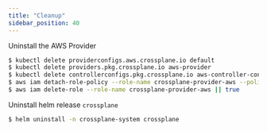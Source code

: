 ```yaml
---
title: "Cleanup"
sidebar_position: 40
---
```


Uninstall the AWS Provider

```bash
$ kubectl delete providerconfigs.aws.crossplane.io default
$ kubectl delete providers.pkg.crossplane.io aws-provider
$ kubectl delete controllerconfigs.pkg.crossplane.io aws-controller-config
$ aws iam detach-role-policy --role-name crossplane-provider-aws --policy-arn "arn:aws:iam::aws:policy/AdministratorAccess" || true
$ aws iam delete-role --role-name crossplane-provider-aws || true
```


Uninstall helm release `crossplane`
```bash
$ helm uninstall -n crossplane-system crossplane 
```
